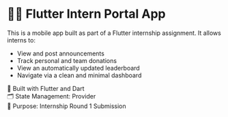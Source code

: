 # 🧑‍💻 Flutter Intern Portal App

This is a mobile app built as part of a Flutter internship assignment. It allows interns to:

- View and post announcements
- Track personal and team donations
- View an automatically updated leaderboard
- Navigate via a clean and minimal dashboard

📱 Built with Flutter and Dart  
🗂️ State Management: Provider  
🎯 Purpose: Internship Round 1 Submission  
